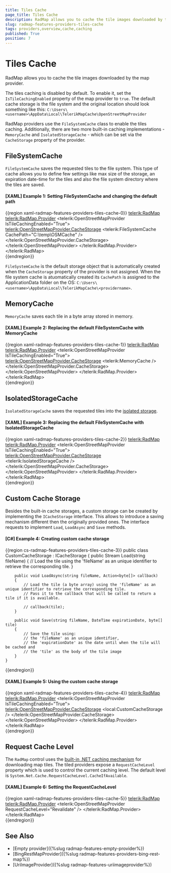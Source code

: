 ```yaml
---
title: Tiles Cache
page_title: Tiles Cache
description: RadMap allows you to cache the tile images downloaded by the map provider.
slug: radmap-features-providers-tiles-cache
tags: providers,overview,cache,caching
published: True
position: 7
---
```


# Tiles Cache

RadMap allows you to cache the tile images downloaded by the map provider.

The tiles caching is disabled by default. To enable it, set the `IsTileCachingEnabled` property of the map provider to `true`. The default cache storage is the file system and the original location should look something like this: `C:\Users\<username>\AppData\Local\TelerikMapCache\OpenStreetMapProvider`

RadMap providers use the `FileSystemCache` class to enable the tiles caching. Additionally, there are two more built-in caching implementations - `MemoryCache` and `IsolatedStorageCache` - which can be set via the `CacheStorage` property of the provider.

## FileSystemCache

`FileSystemCache` saves the requested tiles to the file system. This type of cache allows you to define few settings like max size of the storage, an expiration date-time for the tiles and also the file system directory where the tiles are saved.

#### __[XAML] Example 1: Setting FileSystemCache and changing the default path__
{{region xaml-radmap-features-providers-tiles-cache-0}}
	<telerik:RadMap>
		<telerik:RadMap.Provider>
			<telerik:OpenStreetMapProvider IsTileCachingEnabled="True">
				<telerik:OpenStreetMapProvider.CacheStorage>
					<telerik:FileSystemCache CachePath="C:\temp\OSMCache" />
				</telerik:OpenStreetMapProvider.CacheStorage>
			</telerik:OpenStreetMapProvider>
		</telerik:RadMap.Provider>
	</telerik:RadMap>	
{{endregion}}

 `FileSystemCache` is the default storage object that is automatically created when the `CacheStorage` property of the provider is not assigned. When the file system cache is atuomatically created its `CachePath` is assigned to the ApplicationData folder on the OS: `C:\Users\<username>\AppData\Local\TelerikMapCache\<providername>`.

## MemoryCache

`MemoryCache` saves each tile in a byte array stored in memory.

#### __[XAML] Example 2: Replacing the default FileSystemCache with MemoryCache__
{{region xaml-radmap-features-providers-tiles-cache-1}}
	<telerik:RadMap>
		<telerik:RadMap.Provider>
			<telerik:OpenStreetMapProvider IsTileCachingEnabled="True">
				<telerik:OpenStreetMapProvider.CacheStorage>
					<telerik:MemoryCache />
				</telerik:OpenStreetMapProvider.CacheStorage>
			</telerik:OpenStreetMapProvider>
		</telerik:RadMap.Provider>
	</telerik:RadMap>	
{{endregion}}

## IsolatedStorageCache

`IsolatedStorageCache` saves the requested tiles into the [isolated storage](https://docs.microsoft.com/en-us/dotnet/standard/io/isolated-storage).

#### __[XAML] Example 3: Replacing the default FileSystemCache with IsolatedStorageCache__
{{region xaml-radmap-features-providers-tiles-cache-2}}
	<telerik:RadMap>
		<telerik:RadMap.Provider>
			<telerik:OpenStreetMapProvider IsTileCachingEnabled="True">
				<telerik:OpenStreetMapProvider.CacheStorage>
					<telerik:IsolatedStorageCache />
				</telerik:OpenStreetMapProvider.CacheStorage>
			</telerik:OpenStreetMapProvider>
		</telerik:RadMap.Provider>
	</telerik:RadMap>	
{{endregion}}

## Custom Cache Storage

Besides the built-in cache storages, a custom storage can be created by implementing the `ICacheStorage` interface. This allows to introduce a saving mechanism different then the originally provided ones. The interface requests to implement `Load`, `LoadAsync` and `Save` methods.

#### __[C#] Example 4: Creating custom cache storage__
{{region cs-radmap-features-providers-tiles-cache-3}}
	public class CustomCacheStorage : ICacheStorage
    {
        public Stream Load(string fileName)
        {
            // Load the tile using the 'fileName' as an unique identifier to retrieve the corresponding tile.
        }

        public void LoadAsync(string fileName, Action<byte[]> callback)
        {
            // Load the tile (a byte array) using the 'fileName' as an unique identifier to retrieve the corresponding tile.
            // Pass it to the callback that will be called to return a tile if it is available.

            // callback(tile);
        }

        public void Save(string fileName, DateTime expirationDate, byte[] tile)
        {
            // Save the tile using:
            // the 'fileName' as an unique identifier, 
            // the 'expirationDate' as the date until when the tile will be cached and
            // the 'tile' as the body of the tile image
        }
    }
{{endregion}}

#### __[XAML] Example 5: Using the custom cache storage__
{{region xaml-radmap-features-providers-tiles-cache-4}}
	<telerik:RadMap>
		<telerik:RadMap.Provider>
			<telerik:OpenStreetMapProvider IsTileCachingEnabled="True">
				<telerik:OpenStreetMapProvider.CacheStorage>
					<local:CustomCacheStorage />
				</telerik:OpenStreetMapProvider.CacheStorage>
			</telerik:OpenStreetMapProvider>
		</telerik:RadMap.Provider>
	</telerik:RadMap>	
{{endregion}}

## Request Cache Level

The `RadMap` control uses the [built-in .NET caching mechanism](https://docs.microsoft.com/en-us/dotnet/api/system.net.cache.requestcachelevel?view=netcore-3.1) for downloading map tiles. The tiled providers expose a `RequestCacheLevel` property which is used to control the current caching level. The default level is `System.Net.Cache.RequestCacheLevel.CacheIfAvailable`. 

#### __[XAML] Example 6: Setting the RequestCacheLevel__
{{region xaml-radmap-features-providers-tiles-cache-5}}
	<telerik:RadMap>
		<telerik:RadMap.Provider>
			<telerik:OpenStreetMapProvider RequestCacheLevel="Revalidate" />
		</telerik:RadMap.Provider>
	</telerik:RadMap>	
{{endregion}}

## See Also
 * [Empty provider]({%slug radmap-features-empty-provider%})
 * [BingRestMapProvider]({%slug radmap-features-providers-bing-rest-map%}) 
 * [UriImageProvider]({%slug radmap-features-uriimageprovider%})
